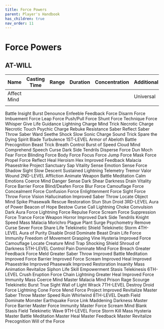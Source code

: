 ```yaml
---
title: Force Powers
parent: Player's Handbook
has_children: true
nav_order: 11
---
```


# Force Powers

## AT-WILL
| Name | Casting Time | Range | Duration | Concentration | Additional |
| ----------- | ----------- | ----------- | ----------- | ----------- | ----------- |
|Affect Mind|||||Universal|
|||||||

Battle Insight
Burst
Denounce
Enfeeble
Feedback
Force Disarm
Force Imbuement
Force Leap
Force Push/Pull
Force Shunt
Force Technique
Force Whisper
Give Life
Guidance
Lightning Charge
Mind Trick
Necrotic Charge
Necrotic Touch
Psychic Charge
Rebuke
Resistance
Saber Reflect
Saber Throw
Saber Ward
Seethe
Shock
Slow
Sonic Charge
Sound Trick
Spare the Dying
Spirit Blade
Turbulence
1ST-LEVEL
Armor of Abeloth
Battle Precognition
Beast Trick
Breath Control
Burst of Speed
Cloud Mind
Comprehend Speech
Curse
Dark Side Tendrils
Disperse Force
Dun Moch
Fear
Force Blinding
Force Body
Force Focus
Force Jump
Force Mask
Force Propel
Force Reflect
Heal
Heroism
Hex
Improved Feedback
Malacia
Phasestrike
Project
Sanctuary
Sap Vitality
Sense Emotion
Sense Force
Shadow Sight
Slow Descent
Sustained Lightning
Telemetry
Tremor
Valor
Wound
2ND-LEVEL
Affliction
Animate Weapon
Battle Meditation
Calm Emotions
Coerce Mind
Danger Sense
Dark Shear
Darkness
Drain Vitality
Force Barrier
Force Blind/Deafen
Force Blur
Force Camouflage
Force Concealment
Force Confusion
Force Enlightenment
Force Sight
Force Throw
Force Vision
Hallucination
Improved Saber Throw
Locate Object
Mind Spike
Phasewalk
Rescue
Restoration
Stun
Stun Droid
3RD-LEVEL
Aura of Power
Beacon of Hope
Bestow Curse
Call Lightning
Choke
Convulsion
Dark Aura
Force Lightning
Force Repulse
Force Scream
Force Suppression
Force Trance
Force Weapon
Horror
Improved Dark Side Tendrils
Knight Speed
Mass Malacia
Morichro
Plague
Plant Surge
Psychometry
Remove Curse
Sever Force
Share Life
Telekinetic Shield
Telekinetic Storm
4TH-LEVEL
Aura of Purity
Disable Droid
Dominate Beast
Drain Life
Force Immunity
Freedom of Movement
Grasping Vine
Hysteria
Improved Force Camouflage
Locate Creature
Mind Trap
Shocking Shield
Shroud of Darkness
5TH-LEVEL
Control Pain
Dominate Mind
Force Breach
Greater Feedback
Force Meld
Greater Saber Throw
Improved Battle Meditation
Improved Force Barrier
Improved Force Scream
Improved Heal
Improved Phasestrike
Improved Phasewalk
Improved Restoration
Insanity
Mass Animation
Revitalize
Siphon Life
Skill Empowerment
Stasis
Telekinesis
6TH-LEVEL
Crush
Eruption
Force Chain Lightning
Greater Heal
Improved Force Immunity
Mass Coerce Mind
Master Malacia
Mind Prison
Rage
Scourge
Telekinetic Burst
True Sight
Wall of Light
Wrack
7TH-LEVEL
Destroy Droid
Force Lightning Cone
Force Mend
Force Project
Improved Revitalize
Master Saber Throw
Master Speed
Ruin
Whirlwind
8TH-LEVEL
Death Field
Dominate Monster
Earthquake
Force Link
Maddening Darkness
Master Force Barrier
Master Force Immunity
Master Force Scream
Mind Blank
Stasis Field
Telekinetic Wave
9TH-LEVEL
Force Storm
Kill
Mass Hysteria
Master Battle Meditation
Master Heal
Master Feedback
Master Revitalize
Precognition
Will of the Force